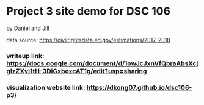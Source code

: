 # Project 3 site demo for DSC 106
by Daniel and Jill

data source:
https://civilrightsdata.ed.gov/estimations/2017-2018

### writeup link: https://docs.google.com/document/d/1owJcJxnVfQbraAbsXcjgIzZXyi1tH-3DiGxboxcAT1g/edit?usp=sharing

### visualization website link: https://dkong07.github.io/dsc106-p3/
